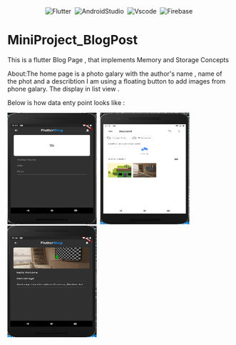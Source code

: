 <div id="header" align="center">
<img src="https://cdn-images-1.medium.com/max/1200/1*5-aoK8IBmXve5whBQM90GA.png" title="Flutter" alt="Flutter" width="60" height="60"/>&nbsp;
 <img src="https://upload.wikimedia.org/wikipedia/commons/thumb/9/95/Android_Studio_Icon_3.6.svg/1900px-Android_Studio_Icon_3.6.svg.png" title=" AndroidStudio" alt="AndroidStudio" width="60" height="60"/>&nbsp;
<img src="https://upload.wikimedia.org/wikipedia/commons/thumb/9/9a/Visual_Studio_Code_1.35_icon.svg/2048px-Visual_Studio_Code_1.35_icon.svg.png" title="VScode" alt="Vscode" width="60" height="60"/>&nbsp;
<img src="https://w7.pngwing.com/pngs/398/821/png-transparent-firebase-google-google-i-o-icon.png" title="Firebase" alt="Firebase" width="60" height="60"/>&nbsp;
 
  </div>
  
# MiniProject_BlogPost
This is a flutter Blog Page , that implements Memory and Storage Concepts

<div>
<p> About:The home page is a photo galary with the author's name , name of the phot and a describtion 
I am using a floating button to add images from phone galary. The display in list view . </p>

<p>Below is how data enty point looks like :</p>

<img src="https://github.com/WahomeKezia/Assets/blob/main/Screenshot%202023-03-26%20151210.png" title="Entry" alt="Entry" width="200" height="250"/>&nbsp;
<img src="https://github.com/WahomeKezia/Assets/blob/main/OpensGalary.png" title="Galary" alt="Galary"  width="200" height="250"/>
<img src="https://github.com/WahomeKezia/Assets/blob/main/Screenshot%202023-03-26%20151505.png" title="Image" alt="Image" width="200" height="250"/>

</div>

